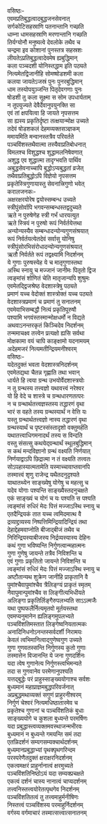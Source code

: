 वसिष्ठः-   
एवमप्रतिबुद्धत्वादबुद्धजनसेवनात्  
सर्गकोटिसहस्राणि पतनान्तानि गच्छति  
धाम्ना धामसहस्राणि मरणान्तानि गच्छति  
तिर्यग्योनौ मनुष्यत्वे देवलोके तथैव च  
चन्द्रमा इव कोशानां पुनस्तत्र सहस्रशः  
लीयतेऽप्रतिबुद्धत्वादेवमेष ह्यबुद्धिमान्  
कला पञ्चदशी योनिस्तद्धाम इति पठ्यते  
नित्यमेतद्विजानीहि सोमष्षोडशमी कला  
कलया जायतेऽजस्रं पुनः पुनरबुद्धिमान्  
धाम तस्योपयुञ्जन्ति पितृदेवगणाः पुनः  
षोडशी तु कला सूक्ष्मा स सोम उपधार्यताम्  
न तूपयुज्यते देवैर्देवानुपयुनक्ति सा  
एवं तां क्षपयित्वा हि जायते नृपसत्तम  
सा ह्यस्य प्रकृतिर्दृष्टा तत्क्षयान्मोक्ष उच्यते  
तदेवं षोडशकलं देहमव्यक्तसञ्ज्ञकम्  
ममायमिति मन्वानस्तत्रैव परिवर्तते  
पञ्चविंशस्तथैवात्मा तस्यैवाप्रतिबोधनात्  
विमलश्च विशुद्धश्च शुद्धामलनिषेवणात्  
अशुद्ध एव शुद्धात्मा तादृग्भवति पार्थिव  
अबुद्धसेवनाच्चापि बुद्धोऽप्यबुद्धतां व्रजेत्  
तथैवाप्रतिबुद्धोऽपि विज्ञेयो नृपसत्तम  
प्रकृतेस्त्रिगुणायास्तु सेवनात्त्रिगुणो भवेत्  
करालजनकः-   
अक्षरक्षरयोरेष द्वयोस्सम्बन्ध उच्यते  
स्त्रीपुंसोर्वापि भगवन्सम्बन्धस्तद्वदुच्यते  
ऋते न पुरुषेणेह स्त्री गर्भं धारयत्युत  
ऋते स्त्रियं न पुरुषो रूपं निर्वर्तयेत्तथा  
अन्योन्यस्यैव सम्बन्धादन्योन्यगुणसंश्रयात्  
रूपं निर्वर्तयत्येतदेवं सर्वासु योनिषु  
स्त्रीपुंसोरभिसंरोधादन्योन्यगुणसंश्रयात्  
ऋतौ निर्वर्तते रूपं तद्वक्ष्यामि निदर्शनम्  
ये गुणाः पुरुषस्येह ये च मातृगुणास्तथा  
अस्थि स्नायु च मज्जानं जानीमः पितृतो द्विज  
त्वङ्मांसं शोणितं चेति मातृजान्यपि शुश्रुमः  
एवमेतद्द्विजश्रेष्ठ वेदशास्त्रेषु पठ्यते  
प्रमाणं यच्च वेदोक्तं शास्त्रोक्तं यच्च पठ्यते  
वेदशास्त्रप्रमाणं च प्रमाणं तु सनातनम्  
एवमेवाभिसम्बद्धौ नित्यं प्रकृतिपूरुषौ  
पश्यामि भगवंस्तस्मान्मोक्षधर्मो न विद्यते  
अथवाऽनन्तरकृतं किञ्चिदेव निदर्शनम्  
तन्ममाचक्ष्व तत्त्वेन प्रत्यक्षो ह्यसि सर्वथा  
मोक्षकामा वयं चापि काङ्क्षामो यदनामयम्  
अदेहमजरं नित्यमतीन्द्रियमनीश्वरम्  
वसिष्ठः-   
यदेतदुक्तं भवता वेदशास्त्रनिदर्शनम्  
एवमेतद्यथा चैतन्न गृह्णाति तथा भवान्  
धार्यते हि त्वया ग्रन्थ उभयोर्वेदशास्त्रयोः  
न तु ग्रन्थस्य तत्त्वज्ञो यथावत्त्वं नरेश्वर  
यो हि वेदे च शास्त्रे च ग्रन्थधारणतत्परः  
न च ग्रन्थार्थतत्त्वज्ञस्तस्य तद्धारणं वृथा  
भारं स वहते तस्य ग्रन्थस्यार्थं न वेत्ति यः  
यस्तु ग्रन्थार्थतत्त्वज्ञो नास्य तद्धारणं वृथा  
ग्रन्थस्यार्थं च पृष्टस्संस्तादृशो वक्तुमर्हति  
यथातत्त्वाधिगमनादर्थं तस्य स विन्दति  
वस्तु संसत्सु कथयेद्ग्रन्थार्थं स्थूलबुद्धिमान्  
स कथं मन्दविज्ञानो ग्रन्थं वक्ष्यति निर्णयात्  
निर्णयाद्वाऽपि छिद्रात्मा न तं वक्ष्यति तत्त्वतः  
सोऽपहास्यात्मतामेति यस्माच्चावाप्तवानपि  
तस्मात्त्वं शृणु राजेन्द्र यथैतदनुदृश्यते  
याथातथ्येन साङ्ख्येषु योगेषु च महत्सु च  
यदेव योगाः पश्यन्ति साङ्ख्यैस्तदनुचक्षते  
एकं साङ्ख्यं च योगं च यः पश्यति स पश्यति  
त्वङ्मांसं रुधिरं मेदः पित्तं मज्जाऽस्थि स्नायु च  
एतदैन्द्रियकं तात यच्च त्वमिदमात्थ वै  
द्रव्याद्द्रव्यस्य निष्पत्तिमिन्द्रियादिन्द्रियं तथा  
देहाद्देहमवाप्नोति बीजाद्बीजं तथैव च  
निरिन्द्रियस्याबीजस्य निर्द्रव्यस्यास्य देहिनः  
कथं गुणा भविष्यन्ति निर्गुणत्वान्महात्मनः  
गुणा गुणेषु जायन्ते तत्रैव निविशन्ति च  
एवं गुणाः प्रकृतितो जायन्ते निविशन्ति च  
त्वङ्मांसं रुधिरं मेदः पित्तं मज्जाऽस्थि स्नायु च  
अष्टौतान्यथ शुक्रेण जानीहि प्राकृतानि वै  
पुमांश्चैवापुमांश्चैव त्रैलिङ्ग्यं प्राकृतं स्मृतम्  
नैवापुमान्पुमांश्चैव स लिङ्गीत्यभिधीयते  
अलिङ्गा प्रकृतिर्लिङ्गैरुपलभ्यति साऽऽत्मजैः  
यथा पुष्पफलैर्नित्यमृतवो मूर्तयस्तथा  
एवमप्यनुमानेन ह्यलिङ्गमुपलभ्यते  
पञ्चविंशतिमस्तात लिङ्गेष्वनियतात्मकः  
अनादिनिधनोऽनन्तस्सर्वदर्शी निरामयः  
केवलं त्वभिमानित्वाद्गुणेष्वगुण उच्यते  
गुणा गुणवतस्सन्ति निर्गुणस्य कुतो गुणाः  
तस्मात्तेन विजानन्ति ये जना गुणदर्शिनः  
यदा त्वेष गुणानेत्य निर्गुणस्त्वभिमन्यते  
तदा स गुणवानेव परमेणानुपश्यति  
यत्तद्बुद्धेः परं प्राहुस्साङ्ख्ययोगाश्च सर्वशः  
बुध्यमानं महाप्राज्ञमबुद्धपरिवर्जनात्  
अप्रबुद्धमथाव्यक्तं सगुणं प्राहुरनीश्वरम्  
निर्गुणं चेश्वरं नित्यमधिष्ठातारमेव च  
प्रकृतेश्च गुणानां च पञ्चविंशतिकं बुधाः  
साङ्ख्ययोगे च कुशला बुध्यन्ते परमर्षिणः  
यदा प्रबुद्धास्त्वव्यक्तमवस्थाजन्मभीरवः  
बुध्यमानं न बुध्यन्ते गमयन्ति समं तदा  
एतन्निदर्शनं सम्यगसम्यक्चार्थदर्शनम्  
बुध्यमानप्रबुद्धाभ्यां पृथक्पृथगरिन्दम  
परस्परेणैतदुक्तं क्षराक्षरनिदर्शनम्  
एकत्वमक्षरं प्राहुर्नानात्वं क्षरमुच्यते  
पञ्चविंशतिनिष्ठोऽयं यदा सम्यक्प्रचक्षते  
एकत्वं दर्शनं चास्य नानात्वं चाप्यदर्शनम्  
तत्त्वनिस्तत्त्वयोरेतत्पृथगेव निदर्शनम्  
पञ्चविंशतितत्वं तु तत्त्वमाहुर्मनीषिणः  
निस्तत्त्वं पञ्चविंशस्य परमाहुर्निदर्शनम्  
वर्गस्य वर्गमाचारं तस्मात्सत्त्वात्सनातनम्   
